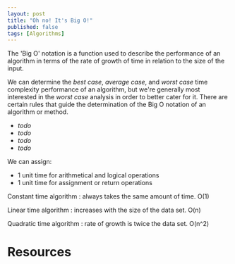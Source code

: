 ```yaml
---
layout: post
title: "Oh no! It's Big O!"
published: false
tags: [Algorithms]
---
```


The 'Big O' notation is a function used to describe the performance of an algorithm in terms of the rate of growth of time in relation to the size of the input.

We can determine the *best case*, *average case*, and *worst case* time complexity performance of an algorithm, but we're generally most interested in the *worst case* analysis in order to better cater for it. There are certain rules that guide the determination of the Big O notation of an algorithm or method.
  - *todo*
  - *todo*
  - *todo*
  - *todo*

We can assign:
- 1 unit time for arithmetical and logical operations
- 1 unit time for assignment or return operations


Constant time algorithm : always takes the same amount of time. O(1)

Linear time algorithm : increases with the size of the data set. O(n)

Quadratic time algorithm : rate of growth is twice the data set. O(n^2)







# Resources
